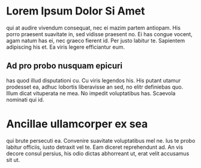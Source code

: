 # Lorem Ipsum Dolor Si Amet
qui at audire vivendum consequat, nec ei mazim partem antiopam. His porro praesent suavitate in, sed vidisse praesent no. Ei has congue vocent, agam natum has ei, nec graeco fierent id. Per justo labitur te. Sapientem adipiscing his et. Ea viris legere efficiantur eum.

## Ad pro probo nusquam epicuri
has quod illud disputationi cu. Cu viris legendos his. His putant utamur prodesset ea, adhuc lobortis liberavisse an sed, no elitr definiebas quo. Illum dicat vituperata ne mea. No impedit voluptatibus has. Scaevola nominati qui id.

# Ancillae ullamcorper ex sea
qui brute persecuti ea. Convenire suavitate voluptatibus mel ne. Ius te probo labitur officiis, iusto detraxit vel te. Eam diceret reprehendunt ad. An vis decore consul persius, his odio dictas abhorreant ut, erat velit accusamus sit ut.

